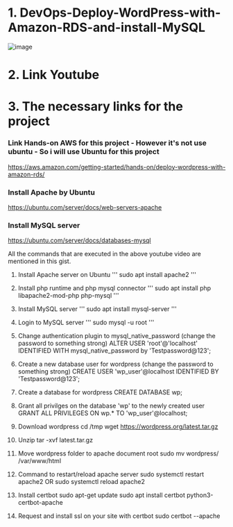 # 1. DevOps-Deploy-WordPress-with-Amazon-RDS-and-install-MySQL
![image](https://github.com/HoangGuruu/AWS-Deploy-WordPress-with-Amazon-RDS-and-install-MySQL/assets/111829092/f7a97342-c67f-4ccb-853c-9037e9d4ea6e)
# 2. Link Youtube

# 3. The necessary links for the project
### Link Hands-on AWS for this project - However it's not use ubuntu - So i will use Ubuntu for this project
https://aws.amazon.com/getting-started/hands-on/deploy-wordpress-with-amazon-rds/
### Install Apache by Ubuntu
https://ubuntu.com/server/docs/web-servers-apache
### Install MySQL server
https://ubuntu.com/server/docs/databases-mysql

All the commands that are executed in the above youtube video are mentioned in this gist. 

1. Install Apache server on Ubuntu
'''
sudo apt install apache2
'''
2. Install php runtime and php mysql connector
'''
sudo apt install php libapache2-mod-php php-mysql
'''
3. Install MySQL server
'''
sudo apt install mysql-server 
'''
4. Login to MySQL server
'''
sudo mysql -u root
'''
5. Change authentication plugin to mysql_native_password (change the password to something strong)
ALTER USER 'root'@'localhost' IDENTIFIED WITH mysql_native_password by 'Testpassword@123';

6. Create a new database user for wordpress (change the password to something strong)
CREATE USER 'wp_user'@localhost IDENTIFIED BY 'Testpassword@123';

7. Create a database for wordpress
CREATE DATABASE wp;

8. Grant all privilges on the database 'wp' to the newly created user
GRANT ALL PRIVILEGES ON wp.* TO 'wp_user'@localhost;

9. Download wordpress
cd /tmp
wget https://wordpress.org/latest.tar.gz

10. Unzip
tar -xvf latest.tar.gz

11. Move wordpress folder to apache document root
sudo mv wordpress/ /var/www/html

12. Command to restart/reload apache server
sudo systemctl restart apache2
OR
sudo systemctl reload apache2

13. Install certbot
sudo apt-get update
sudo apt install certbot python3-certbot-apache

14. Request and install ssl on your site with certbot
sudo certbot --apache

